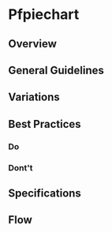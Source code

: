 # Pfpiechart

## Overview

## General Guidelines

## Variations

## Best Practices

### Do

### Dont't

## Specifications

## Flow
